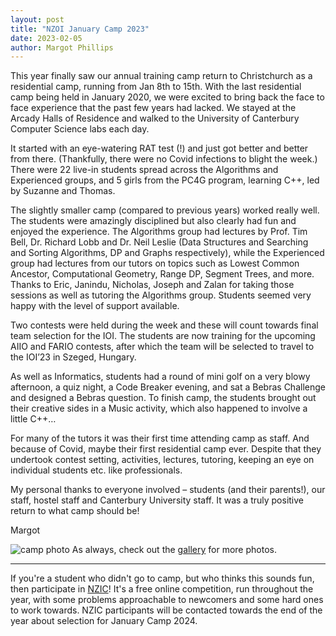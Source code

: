 ```yaml
---
layout: post
title: "NZOI January Camp 2023"
date: 2023-02-05
author: Margot Phillips
---
```

This year finally saw our annual training camp return to Christchurch as a residential camp, running from Jan 8th to 15th.
With the last residential camp being held in January 2020, we were excited to bring back the face to face experience 
that the past few years had lacked. 
We stayed at the Arcady Halls of Residence and walked to the University of Canterbury Computer Science labs each day.

It started with an eye-watering RAT test (!) and just got better and better from there. (Thankfully, 
there were no Covid infections to blight the week.) There were 22 live-in
students spread across the Algorithms and Experienced groups, and 5 girls from the PC4G program,
learning C++, led by Suzanne and Thomas.

The slightly smaller camp (compared to previous years) worked really well. The students were amazingly
disciplined but also clearly had fun and enjoyed the experience. The Algorithms group had lectures
by Prof. Tim Bell, Dr. Richard Lobb and Dr. Neil Leslie (Data Structures and Searching and Sorting
Algorithms, DP and Graphs respectively), while the Experienced group had lectures from our tutors 
on topics such as Lowest Common Ancestor, Computational Geometry, Range DP,
Segment Trees, and more. Thanks to Eric, Janindu, Nicholas, Joseph and
Zalan for taking those sessions as well as tutoring the Algorithms group. Students seemed very happy with
the level of support available.

Two contests were held during the week and these will count towards final team selection for the
IOI. The students are now training for the upcoming AIIO and FARIO contests, after which the team 
will be selected to travel to the IOI’23 in Szeged, Hungary.

As well as Informatics, students had a round of mini golf on a very blowy afternoon, a quiz night, a
Code Breaker evening, and sat a Bebras Challenge and designed a Bebras question. To finish camp, the 
students brought out their creative sides in a Music activity, which also happened to involve a little C++…

For many of the tutors it was their first time attending camp as staff. And because of Covid,
maybe their first residential camp ever. Despite that they undertook contest setting, activities,
lectures, tutoring, keeping an eye on individual students etc. like professionals.

My personal thanks to everyone involved – students (and their parents!), our staff, hostel staff and
Canterbury University staff. It was a truly positive return to what camp should be!

Margot


![camp photo](https://live.staticflickr.com/65535/52668529962_ce431bbc74_k.jpg)
As always, check out the [gallery](../gallery) for more photos.

* * *

If you're a student who didn't go to camp, but who thinks this sounds fun, then participate in [NZIC](../nzic)! It's a free online competition, run throughout the year, with some problems approachable to newcomers and some hard ones to work towards. NZIC participants will be contacted towards the end of the year about selection for January Camp 2024.